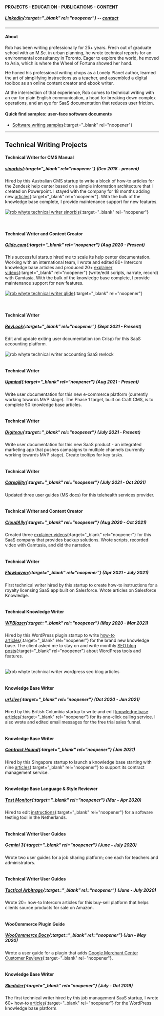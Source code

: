 #### PROJECTS - [EDUCATION](https://writingteacher.github.io/rob-whyte/education) - [PUBLICATIONS](https://writingteacher.github.io/rob-whyte/publications) - [CONTENT](https://writingteacher.github.io/rob-whyte/content)   

##### [LinkedIn](https://www.linkedin.com/in/robwhyte/){:target="_blank" rel="noopener"} -- <a href="mailto:robbusan@yahoo.com">contact</a>   

***   
#### About    
Rob has been writing professionally for 25+ years. Fresh out of graduate school with an M.Sc. in urban planning, he wrote technical reports for an environmental consultancy in Toronto. Eager to explore the world, he moved to Asia, which is where the Wheel of Fortuna showed her hand.

He honed his professional writing chops as a Lonely Planet author, learned the art of simplifying instructions as a teacher, and assembled a digital toolbox as an online content creator and ebook writer.

At the intersection of that experience, Rob comes to technical writing with an ear for plain English communication, a head for breaking down complex operations, and an eye for SaaS documentation that reduces user friction.

   
   
    
#### Quick find samples: user-face software documents    
* [Software writing samples](rob-whyte-saas-samples.pdf){:target="_blank" rel="noopener"}
   
    
***   
      
      
## Technical Writing Projects   

#### Technical Writer for CMS Manual
##### [sinorbis](https://www.sinorbis.com/){:target="_blank" rel="noopener"}  (Dec 2018 - present)  
Hired by this Australian CMS startup to write a block of how-to articles for the Zendesk help center based on a simple information architecture that I created on Powerpoint. I stayed with the company for 18 months adding new [articles](https://help.sinorbis.com/hc/en-us/articles/360000870816-Adding-Images-to-WeChat-Menu-Items/){:target="_blank" rel="noopener"}. With the bulk of the knowledge base complete, I provide maintenance support for new features.
<br>
<br>
[![rob whyte technical writer sinorbis](rob-whyte-techical-writer-sinorbis.png)](https://help.sinorbis.com/hc/en-us/articles/360001279815-How-to-Map-Data){:target="_blank" rel="noopener"}  
<br>
<br>
#### Technical Writer and Content Creator
##### [Glide.com](https://glide.com){:target="_blank" rel="noopener"}   (Aug 2020 - Present)  
This successful startup hired me to scale its help center documentation. Working with an international team, I wrote and edited 80+ Intercom knowledge base articles and produced 20+ [explainer videos](https://help.glide.com/en/articles/4786477-how-to-create-and-manage-brokerage-checklists){:target="_blank" rel="noopener"} (write/edit scripts, narrate, record) with Camtasia. With the bulk of the knowledge base complete, I provide maintenance support for new features.
<br>
<br>
[![rob whyte technical writer glide](rob-whyte-techical-writer-glide.png)](https://help.glide.com/en/articles/5434469-how-to-use-glide-on-an-android-device){:target="_blank" rel="noopener"}  
<br>
<br>
#### Technical Writer
##### [RevLock](https://www.rev-lock.com/){:target="_blank" rel="noopener"}   (Sept 2021 - Present)  
Edit and update exiting user documentation (on Crisp) for this SaaS accounting platform.
<br>
<br>
![rob whyte technical writer accounting SaaS revlock](rob-whyte-techical-writer-revlock.png)
<br>
<br>
#### Technical Writer
##### [Upmind](https://www.upmind.com/){:target="_blank" rel="noopener"}   (Aug 2021 - Present)  
Write user documentation for this new e-commerce platform (currently working towards MVP stage).
The Phase 1 target, built on Craft CMS, is to complete 50 knowledge base articles.
<br>
<br>
#### Technical Writer
##### [Digiteau](https://www.Digiteau.com/){:target="_blank" rel="noopener"}   (July 2021 - Present)  
Write user documentation for this new SaaS product - an integrated marketing app that pushes campaigns to multiple channels (currently working towards MVP stage).
Create tooltips for key tasks.
<br>
<br>
#### Technical Writer
##### [Caregility](https://caregility.com/){:target="_blank" rel="noopener"}   (July 2021 - Oct 2021)  
Updated three user guides (MS docs) for this telehealth services provider.
<br>
<br>
#### Technical Writer and Content Creator
##### [CloudAlly](https://www.cloudally.com/){:target="_blank" rel="noopener"}   (Aug 2020 - Oct 2021)  
Created three [explainer videos](https://www.youtube.com/watch?v=bjDm88wuZZI){:target="_blank" rel="noopener"} for this SaaS company that provides backup solutions. 
Wrote scripts, recorded video with Camtasia, and did the narration.
<br>
<br>
#### Technical Writer
##### [Flowhaven](https://www.flowhaven.com/){:target="_blank" rel="noopener"}   (Apr 2021 - July 2021)  
First technical writer hired by this startup to create how-to instructions for a royalty licensing SaaS app built on Salesforce. Wrote articles on Salesforce Knowledge.
<br>
<br>  
#### Technical Knowledge Writer
##### [WPBlazer](https://wpblazer.com/){:target="_blank" rel="noopener"}  (May 2020 - Mar 2021)  
Hired by this WordPress plugin startup to write [how-to articles](https://help.wpblazer.com/getting-started/how-to-add-a-word-press-site){:target="_blank" rel="noopener"} for the brand new knowledge base. The client asked me to stay on and write monthly [SEO blog posts](https://wpblazer.com/wordpress-backup/restore-wordpress-from-backup/){:target="_blank" rel="noopener"} about WordPress tools and features.
<br>
<br>   
![rob whyte technical writer wordpress seo blog articles](rob-whyte-techical-writer-wpblazer.png)
<br>
<br>
#### Knowledge Base Writer               
##### [url.live](https://url.live/Account/Login){:target="_blank" rel="noopener"}  (Oct 2020 - Jan 2021)  
Hired by this British Columbia startup to write and edit [knowledge base articles](https://help.url.live/knowledge-base/how-to-answer-a-call/){:target="_blank" rel="noopener"} for its one-click calling service. I also wrote and edited email messages for the free trial sales funnel.
<br>
<br>            
#### Knowledge Base Writer    
##### [Contract Hound](https://www.contracthound.com/){:target="_blank" rel="noopener"}  (Jan 2021)  
Hired by this Singapore startup to launch a knowledge base starting with nine [articles](https://help.contracthound.com/en/articles/4818152-how-to-set-up-a-workflow){:target="_blank" rel="noopener"} to support its contract management service.
<br>
<br>   
#### Knowledge Base Language & Style Reviewer
##### [Test Monitor](https://www.testmonitor.com/){:target="_blank" rel="noopener"}  (Mar - Apr 2020)  
Hired to edit [instructions](https://help.testmonitor.com/requirements-overview){:target="_blank" rel="noopener"} for a software testing tool in the Netherlands. 
<br>
<br>
#### Technical Writer User Guides
##### [Gemini 3](https://gemini3.com.au/){:target="_blank" rel="noopener"}  (June - July 2020)  
Wrote two user guides for a job sharing platform; one each for teachers and administrators.
<br>
<br>
#### Technical Writer User Guides
##### [Tactical Arbitrage](https://tacticalarbitrage.com/){:target="_blank" rel="noopener"}  (June - July 2020)  
Wrote 20+ how-to Intercom articles for this buy-sell platform that helps clients source products for sale on Amazon. 
<br>
<br>
#### WooCommerce Plugin Guide
##### [WooCommerce Docs](https://docs.woocommerce.com/){:target="_blank" rel="noopener"}  (Jan - May 2020)  
Wrote a user guide for a plugin that adds [Google Merchant Center Customer Reviews](https://docs.woocommerce.com/document/woocommerce-google-merchant-center-customer-reviews/){:target="_blank" rel="noopener"}.
<br>
<br>
#### Knowledge Base Writer
##### [Skeduler](https://www.skeduler.com.au/){:target="_blank" rel="noopener"}  (July - Oct 2019)  
The first technical writer hired by this job management SaaS startup, I wrote 60+ how-to [articles](https://help.skeduler.com.au/knowledgebase/converting-a-quote-into-a-sale-with-the-technician-view/){:target="_blank" rel="noopener"} for the WordPress knowledge base platform.
    
